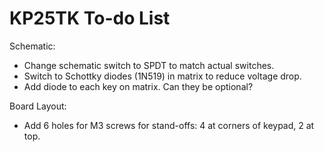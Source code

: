 KP25TK To-do List
=================

Schematic:
- Change schematic switch to SPDT to match actual switches.
- Switch to Schottky diodes (1N519) in matrix to reduce voltage drop.
- Add diode to each key on matrix. Can they be optional?

Board Layout:
- Add 6 holes for M3 screws for stand-offs: 4 at corners of keypad, 2 at top.
